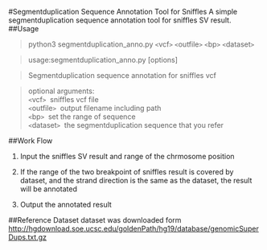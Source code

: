 #Segmentduplication Sequence Annotation Tool for Sniffles
A simple segmentduplication sequence annotation tool for sniffles SV result.
##Usage
>python3 segmentduplication_anno.py `<`vcf`>` `<`outfile`>` `<`bp`>` `<`dataset`>`

>usage:segmentduplication_anno.py [options]


>Segmentduplication sequence annotation for sniffles vcf


>optional arguments:   
> `<`vcf`>`         &nbsp;sniffles vcf file  
> `<`outfile`>`     &nbsp;output filename including path  
> `<`bp`>`          &nbsp;set the range of sequence  
> `<`dataset`>`     &nbsp;the segmentduplication sequence that you refer

##Work Flow

1. Input the sniffles SV result and range of the chrmosome position 

3. If the range of the two breakpoint of sniffles result is covered by dataset, and the strand direction is the same as the dataset, the result will be annotated   

3. Output the annotated result 





##Reference Dataset
dataset was downloaded form [http://hgdownload.soe.ucsc.edu/goldenPath/hg19/database/genomicSuperDups.txt.gz ](http://hgdownload.soe.ucsc.edu/goldenPath/hg19/database/genomicSuperDups.txt.gz)




